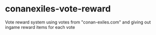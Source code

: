 # conanexiles-vote-reward
Vote reward system using votes from "conan-exiles.com" and giving out ingame reward items for each vote
